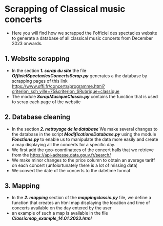 # Scrapping of Classical music concerts 

- Here you will find how we scrapped the l'officiel des spectacles website to generate a database of all classical music concerts from December 2023 onwards.


## 1. Website scrapping 

- In the section ***1. scrap du site*** the file ***OfficielSpectaclesConcertsScrap.py*** generates a the database by scrapping pages of this link https://www.offi.fr/concerts/programme.html?criterion_sch_ville=75&criterion_SRubrique=classique
- The module ***ScrapMusiqueClassic.py*** contains the function that is used to scrap each page of the website


## 2. Database cleaning 

- In the section ***2. nettoyage de la database*** We make several changes to the database in the script ***ModificationsDatabase.py*** using the module ***Fonctions.py*** to enable us to manipulate the data more easily and create a map displaying all the concerts for a specific day.
- We first add the geo-coordinatees of the concert halls that we retrieve from the https://api-adresse.data.gouv.fr/search/
- We make minor changes to the price column to obtain an average tariff on each concert (unfoiortunately there is a lot of missing data) 
- We convert the date of the concerts to the datetime format


## 3. Mapping 

- In the ***2. mapping*** section of the ***mappingclassic.py*** file, we define a function that creates an html map displaying the location and time of concerts available on the day entered by the user
- an example of such a map is available in the file ***Classicmap_example_14.01.2023.html***